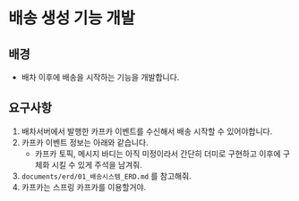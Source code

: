 # 배송 생성 기능 개발
## 배경
- 배차 이후에 배송을 시작하는 기능을 개발합니다. 

## 요구사항
1. 배차서버에서 발행한 카프카 이벤트를 수신해서 배송 시작할 수 있어야합니다. 
2. 카프카 이벤트 정보는 아래와 같습니다. 
   - 카프카 토픽, 메시지 바디는 아직 미정이라서 간단히 더미로 구현하고 이후에 구체화 시킬 수 있게 주석을 남겨줘. 
3. `documents/erd/01_배송시스템_ERD.md` 를 참고해줘.
4. 카프카는 스프링 카프카를 이용할거야. 